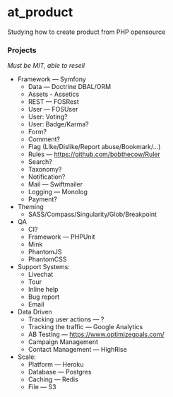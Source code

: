 at_product
==========

Studying how to create product from PHP opensource

### Projects

_Must be MIT, able to resell_

- Framework — Symfony
  - Data — Doctrine DBAL/ORM
  - Assets - Assetics
  - REST — FOSRest
  - User — FOSUser
  - User: Voting?
  - User: Badge/Karma?
  - Form?
  - Comment?
  - Flag (LIke/Dislike/Report abuse/Bookmark/…)
  - Rules — https://github.com/bobthecow/Ruler
  - Search?
  - Taxonomy?
  - Notification?
  - Mail — Swiftmailer
  - Logging — Monolog
  - Payment?
- Theming
  - SASS/Compass/Singularity/Glob/Breakpoint
- QA
  - CI?
  - Framework — PHPUnit
  - Mink
  - PhantomJS
  - PhantomCSS
- Support Systems:
  - Livechat
  - Tour
  - Inline help
  - Bug report
  - Email
- Data Driven
  - Tracking user actions — ?
  - Tracking the traffic — Google Analytics
  - AB Testing — https://www.optimizegoals.com/
  - Campaign Management
  - Contact Management — HighRise
- Scale:
  - Platform — Heroku
  - Database — Postgres
  - Caching — Redis
  - File — S3
